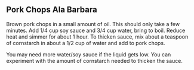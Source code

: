 Pork Chops Ala Barbara
----------------------

Brown pork chops in a small amount of oil.  This should only take a few
minutes.  Add 1/4 cup soy sauce and 3/4 cup water, bring to boil.
Reduce heat and simmer for about 1 hour.   To thicken sauce, mix about a
teaspoon of cornstarch in about a 1/2 cup of water and add to pork
chops.

You may need more water/soy sauce if the liquid gets low.  You can
experiment with the amount of cornstarch needed to thicken the sauce.
